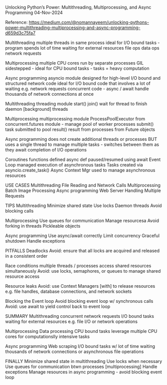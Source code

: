 Unlocking Python’s Power: Multithreading, Multiprocessing, and Async Programming
04-Nov-2024

Reference:
https://medium.com/@nomannayeem/unlocking-pythons-power-multithreading-multiprocessing-and-async-programming-d659d3c75fa7

Multithreading
multiple threads in same process
ideal for I/O bound tasks - program spends lot of time waiting for external resources
file ops
data ops
network requests


Multiprocessing
multiple CPU cores run by separate processes
GIL sidestepped - ideal for CPU bound tasks - tasks = heavy computation


Async programming
asyncio module
designed for high-level I/O bound and structured network code
ideal for I/O bound code that involves a lot of waiting e.g. network requests
concurrent code - async / await
handle thousands of network connections at once


Multithreading
threading module
start()
join()				wait for thread to finish
daemon [background] threads


Multiprocessing
multiprocessing module
ProcessPoolExecutor from concurrent.futures module - manage pool of worker processes
submit()			task submitted to pool
result()			result from processes from Future objects


Async programming
does not create additional threads or processes BUT
uses a single thread to manage multiple tasks - switches between them
as they await completion of I/O operations

Coroutines			functions defined async def paused/resumed using await
Event Loop			managed execution of asynchronous tasks
Tasks				created via asyncio.create_task()
Async Context Mgr	used to manage asynchronous resources


USE CASES
Multithreading		File Reading and Network Calls
Multiprocessing		Batch Image Processing
Async programming	Web Server Handling Multiple Requests


TIPS
Multithreading
Minimize shared state
Use locks
Daemon threads
Avoid blocking calls


Multiprocessing
Use queues for communication
Manage resourcesa
Avoid forking in threads
Pickleable objects


Async programming
Use async/await correctly
Limit concurrency
Graceful shutdown
Handle exceptions


PITFALLS
Deadlocks
Avoid: ensure that all locks are acquired and released in a consistent order

Race conditions
multiple threads / processes access shared resources simultaneously
Avoid: use locks, semaphores, or queues to manage shared resource access

Resource leaks
Avoid: use Context Managers [with] to release resources e.g.
file handles, database connections, and network sockets

Blocking the Event loop
Avoid blocking event loop w/ synchronous calls
Avoid: use await to yield control back to event loop


SUMMARY
Multithreading			concurrent network requests
I/O bound tasks waiting for external resources e.g.
file I/O or network operations

Multiprocessing			Data processing
CPU bound tasks
leverage multiple CPU cores for computationslly intensive tasks

Async programming		Web scraping
I/O bound tasks w/ lot of time waiting
thousands of network connections or asynchronous file operations


FINALLY
Minimize shared state in multithreading
Use locks when necessary
Use queues for communication btwn processes [multiprocessing]
Handle exceptions
Manage resources in async programming - avoid blocking event loop